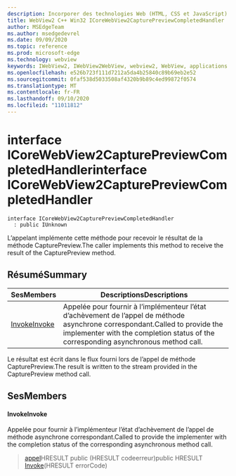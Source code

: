 ```yaml
---
description: Incorporer des technologies Web (HTML, CSS et JavaScript) dans vos applications natives avec le contrôle Microsoft Edge WebView2
title: WebView2 C++ Win32 ICoreWebView2CapturePreviewCompletedHandler
author: MSEdgeTeam
ms.author: msedgedevrel
ms.date: 09/09/2020
ms.topic: reference
ms.prod: microsoft-edge
ms.technology: webview
keywords: IWebView2, IWebView2WebView, webview2, WebView, applications Win32, Win32, Edge, ICoreWebView2, ICoreWebView2Controller, contrôle de navigateur, html Edge, ICoreWebView2CapturePreviewCompletedHandler
ms.openlocfilehash: e526b723f111d7212a5da4b25840c89b69eb2e52
ms.sourcegitcommit: 0faf538d5033508af4320b9b89c4ed99872f0574
ms.translationtype: MT
ms.contentlocale: fr-FR
ms.lasthandoff: 09/10/2020
ms.locfileid: "11011812"
---
```

# <span data-ttu-id="5bb45-104">interface ICoreWebView2CapturePreviewCompletedHandler</span><span class="sxs-lookup"><span data-stu-id="5bb45-104">interface ICoreWebView2CapturePreviewCompletedHandler</span></span> 

```
interface ICoreWebView2CapturePreviewCompletedHandler
  : public IUnknown
```

<span data-ttu-id="5bb45-105">L’appelant implémente cette méthode pour recevoir le résultat de la méthode CapturePreview.</span><span class="sxs-lookup"><span data-stu-id="5bb45-105">The caller implements this method to receive the result of the CapturePreview method.</span></span>

## <span data-ttu-id="5bb45-106">Résumé</span><span class="sxs-lookup"><span data-stu-id="5bb45-106">Summary</span></span>

 <span data-ttu-id="5bb45-107">Ses</span><span class="sxs-lookup"><span data-stu-id="5bb45-107">Members</span></span>                        | <span data-ttu-id="5bb45-108">Descriptions</span><span class="sxs-lookup"><span data-stu-id="5bb45-108">Descriptions</span></span>
--------------------------------|---------------------------------------------
[<span data-ttu-id="5bb45-109">Invoke</span><span class="sxs-lookup"><span data-stu-id="5bb45-109">Invoke</span></span>](#invoke) | <span data-ttu-id="5bb45-110">Appelée pour fournir à l’implémenteur l’état d’achèvement de l’appel de méthode asynchrone correspondant.</span><span class="sxs-lookup"><span data-stu-id="5bb45-110">Called to provide the implementer with the completion status of the corresponding asynchronous method call.</span></span>

<span data-ttu-id="5bb45-111">Le résultat est écrit dans le flux fourni lors de l’appel de méthode CapturePreview.</span><span class="sxs-lookup"><span data-stu-id="5bb45-111">The result is written to the stream provided in the CapturePreview method call.</span></span>

## <span data-ttu-id="5bb45-112">Ses</span><span class="sxs-lookup"><span data-stu-id="5bb45-112">Members</span></span>

#### <span data-ttu-id="5bb45-113">Invoke</span><span class="sxs-lookup"><span data-stu-id="5bb45-113">Invoke</span></span> 

<span data-ttu-id="5bb45-114">Appelée pour fournir à l’implémenteur l’état d’achèvement de l’appel de méthode asynchrone correspondant.</span><span class="sxs-lookup"><span data-stu-id="5bb45-114">Called to provide the implementer with the completion status of the corresponding asynchronous method call.</span></span>

> <span data-ttu-id="5bb45-115">[appel](#invoke)HRESULT public (HRESULT codeerreur)</span><span class="sxs-lookup"><span data-stu-id="5bb45-115">public HRESULT [Invoke](#invoke)(HRESULT errorCode)</span></span>

